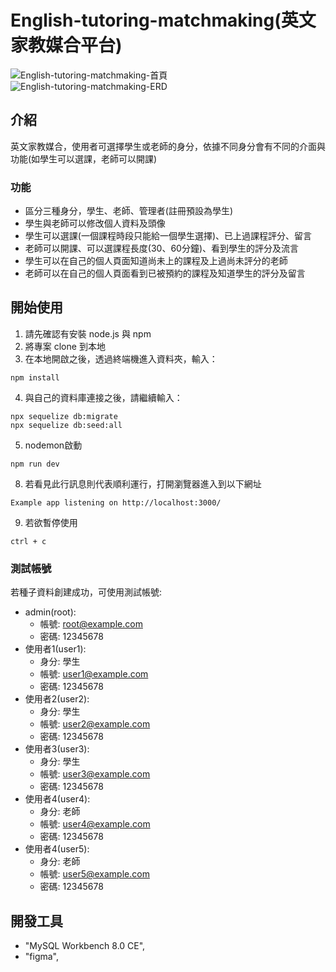 # English-tutoring-matchmaking(英文家教媒合平台)
![English-tutoring-matchmaking-首頁](./public/image/Recording%202023-10-10%20at%2016.08.00.gif)
![English-tutoring-matchmaking-ERD](https://www.figma.com/file/Urh3EQpDw1LlAVYEld9h4T/Untitled?type=design&node-id=0%3A1&mode=design&t=eV89KI8KJzJIvFZl-1)
## 介紹

英文家教媒合，使用者可選擇學生或老師的身分，依據不同身分會有不同的介面與功能(如學生可以選課，老師可以開課)
### 功能
* 區分三種身分，學生、老師、管理者(註冊預設為學生)
* 學生與老師可以修改個人資料及頭像
* 學生可以選課(一個課程時段只能給一個學生選擇)、已上過課程評分、留言
* 老師可以開課、可以選課程長度(30、60分鐘)、看到學生的評分及流言
* 學生可以在自己的個人頁面知道尚未上的課程及上過尚未評分的老師
* 老師可以在自己的個人頁面看到已被預約的課程及知道學生的評分及留言
## 開始使用

1. 請先確認有安裝 node.js 與 npm
2. 將專案 clone 到本地
3. 在本地開啟之後，透過終端機進入資料夾，輸入：
  ```
  npm install
  ```
4. 與自己的資料庫連接之後，請繼續輸入：
  ```
  npx sequelize db:migrate
  npx sequelize db:seed:all
  ```
5. nodemon啟動
  ```
  npm run dev
  ```
8. 若看見此行訊息則代表順利運行，打開瀏覽器進入到以下網址
  ```
  Example app listening on http://localhost:3000/
  ```
9. 若欲暫停使用
  ```
  ctrl + c
  ```
### 測試帳號
若種子資料創建成功，可使用測試帳號:
+ admin(root):
  - 帳號: root@example.com
  - 密碼: 12345678
+ 使用者1(user1):
  - 身分: 學生
  - 帳號: user1@example.com
  - 密碼: 12345678 
+ 使用者2(user2):
  - 身分: 學生
  - 帳號: user2@example.com
  - 密碼: 12345678 
+ 使用者3(user3):
  - 身分: 學生
  - 帳號: user3@example.com
  - 密碼: 12345678 
+ 使用者4(user4):
  - 身分: 老師
  - 帳號: user4@example.com
  - 密碼: 12345678 
+ 使用者4(user5):
  - 身分: 老師
  - 帳號: user5@example.com
  - 密碼: 12345678 

## 開發工具

* "MySQL Workbench 8.0 CE",
* "figma",
